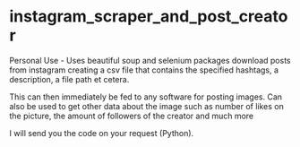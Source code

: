 # instagram_scraper_and_post_creator
Personal Use - Uses beautiful soup and selenium packages download posts from instagram creating a csv file that contains the specified hashtags, a description, a file path et cetera.

This can then immediately be fed to any software for posting images. Can also be used to get other data about the image such as number of likes on the picture, the amount of followers of the creator and much more

I will send you the code on your request (Python).
